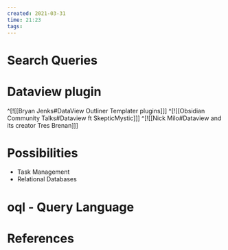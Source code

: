 ```yaml
---
created: 2021-03-31
time: 21:23
tags: 
---
```


# Search Queries

# Dataview plugin
^[![[Bryan Jenks#DataView Outliner Templater plugins]]]
^[![[Obsidian Community Talks#Dataview ft SkepticMystic]]]
^[![[Nick Milo#Dataview and its creator Tres Brenan]]]

# Possibilities
- Task Management
- Relational Databases

# oql - Query Language

# References